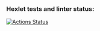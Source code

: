 ### Hexlet tests and linter status:
[![Actions Status](https://github.com/superdimon/php-project-lvl1/workflows/hexlet-check/badge.svg)](https://github.com/superdimon/php-project-lvl1/actions)